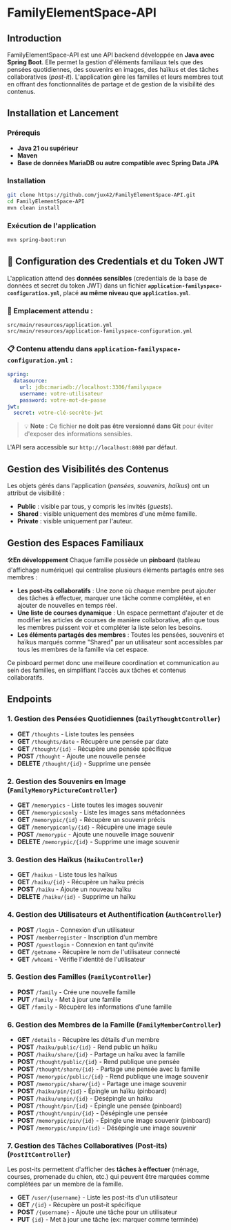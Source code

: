 # FamilyElementSpace-API

## Introduction
FamilyElementSpace-API est une API backend développée en **Java avec Spring Boot**. Elle permet la gestion d'éléments familiaux tels que des pensées quotidiennes, des souvenirs en images, des haïkus et des tâches collaboratives (*post-it*). L'application gère les familles et leurs membres tout en offrant des fonctionnalités de partage et de gestion de la visibilité des contenus.

## Installation et Lancement

### Prérequis
- **Java 21 ou supérieur**
- **Maven**
- **Base de données MariaDB ou autre compatible avec Spring Data JPA**

### Installation
```bash
git clone https://github.com/jux42/FamilyElementSpace-API.git
cd FamilyElementSpace-API
mvn clean install
```

### Exécution de l'application
```bash
mvn spring-boot:run
```

## 📌 Configuration des Credentials et du Token JWT

L'application attend des **données sensibles** (credentials de la base de données et secret du token JWT) dans un fichier **`application-familyspace-configuration.yml`**, placé **au même niveau que `application.yml`**.

### 📂 Emplacement attendu :
```plaintext
src/main/resources/application.yml
src/main/resources/application-familyspace-configuration.yml
```

### 📋 Contenu attendu dans `application-familyspace-configuration.yml` :
```yaml
spring:
  datasource:
    url: jdbc:mariadb://localhost:3306/familyspace
    username: votre-utilisateur
    password: votre-mot-de-passe
jwt:
  secret: votre-clé-secrète-jwt
```

> 💡 **Note** : Ce fichier **ne doit pas être versionné dans Git** pour éviter d'exposer des informations sensibles.




L'API sera accessible sur `http://localhost:8080` par défaut.

## Gestion des Visibilités des Contenus
Les objets gérés dans l'application (*pensées, souvenirs, haïkus*) ont un attribut de visibilité :
- **Public** : visible par tous, y compris les invités (*guests*).
- **Shared** : visible uniquement des membres d'une même famille.
- **Private** : visible uniquement par l'auteur.

## Gestion des Espaces Familiaux
🛠️**En développement**
Chaque famille possède un **pinboard** (tableau d'affichage numérique) qui centralise plusieurs éléments partagés entre ses membres :
- **Les post-its collaboratifs** : Une zone où chaque membre peut ajouter des tâches à effectuer, marquer une tâche comme complétée, et en ajouter de nouvelles en temps réel.
- **Une liste de courses dynamique** : Un espace permettant d'ajouter et de modifier les articles de courses de manière collaborative, afin que tous les membres puissent voir et compléter la liste selon les besoins.
- **Les éléments partagés des membres** : Toutes les pensées, souvenirs et haïkus marqués comme "Shared" par un utilisateur sont accessibles par tous les membres de la famille via cet espace.

Ce pinboard permet donc une meilleure coordination et communication au sein des familles, en simplifiant l'accès aux tâches et contenus collaboratifs.

## Endpoints

### 1. **Gestion des Pensées Quotidiennes** (`DailyThoughtController`)
- **GET** `/thoughts` - Liste toutes les pensées
- **GET** `/thoughts/date` - Récupère une pensée par date
- **GET** `/thought/{id}` - Récupère une pensée spécifique
- **POST** `/thought` - Ajoute une nouvelle pensée
- **DELETE** `/thought/{id}` - Supprime une pensée

### 2. **Gestion des Souvenirs en Image** (`FamilyMemoryPictureController`)
- **GET** `/memorypics` - Liste toutes les images souvenir
- **GET** `/memorypicsonly` - Liste les images sans métadonnées
- **GET** `/memorypic/{id}` - Récupère un souvenir précis
- **GET** `/memorypiconly/{id}` - Récupère une image seule
- **POST** `/memorypic` - Ajoute une nouvelle image souvenir
- **DELETE** `/memorypic/{id}` - Supprime une image souvenir

### 3. **Gestion des Haïkus** (`HaikuController`)
- **GET** `/haikus` - Liste tous les haïkus
- **GET** `/haiku/{id}` - Récupère un haïku précis
- **POST** `/haiku` - Ajoute un nouveau haïku
- **DELETE** `/haiku/{id}` - Supprime un haïku

### 4. **Gestion des Utilisateurs et Authentification** (`AuthController`)
- **POST** `/login` - Connexion d'un utilisateur
- **POST** `/memberregister` - Inscription d'un membre
- **POST** `/guestlogin` - Connexion en tant qu'invité
- **GET** `/getname` - Récupère le nom de l'utilisateur connecté
- **GET** `/whoami` - Vérifie l'identité de l'utilisateur

### 5. **Gestion des Familles** (`FamilyController`)
- **POST** `/family` - Crée une nouvelle famille
- **PUT** `/family` - Met à jour une famille
- **GET** `/family` - Récupère les informations d'une famille

### 6. **Gestion des Membres de la Famille** (`FamilyMemberController`)
- **GET** `/details` - Récupère les détails d'un membre
- **POST** `/haiku/public/{id}` - Rend public un haïku
- **POST** `/haiku/share/{id}` - Partage un haïku avec la famille
- **POST** `/thought/public/{id}` - Rend publique une pensée
- **POST** `/thought/share/{id}` - Partage une pensée avec la famille
- **POST** `/memorypic/public/{id}` - Rend publique une image souvenir
- **POST** `/memorypic/share/{id}` - Partage une image souvenir
- **POST** `/haiku/pin/{id}` - Épingle un haïku (pinboard)
- **POST** `/haiku/unpin/{id}` - Désépingle un haïku
- **POST** `/thought/pin/{id}` - Épingle une pensée (pinboard)
- **POST** `/thought/unpin/{id}` - Désépingle une pensée
- **POST** `/memorypic/pin/{id}` - Épingle une image souvenir (pinboard)
- **POST** `/memorypic/unpin/{id}` - Désépingle une image souvenir

### 7. **Gestion des Tâches Collaboratives (Post-its)** (`PostItController`)
Les post-its permettent d'afficher des **tâches à effectuer** (ménage, courses, promenade du chien, etc.) qui peuvent être marquées comme complétées par un membre de la famille.
- **GET** `/user/{username}` - Liste les post-its d'un utilisateur
- **GET** `/{id}` - Récupère un post-it spécifique
- **POST** `/{username}` - Ajoute une tâche pour un utilisateur
- **PUT** `{id}` - Met à jour une tâche (ex: marquer comme terminée)



